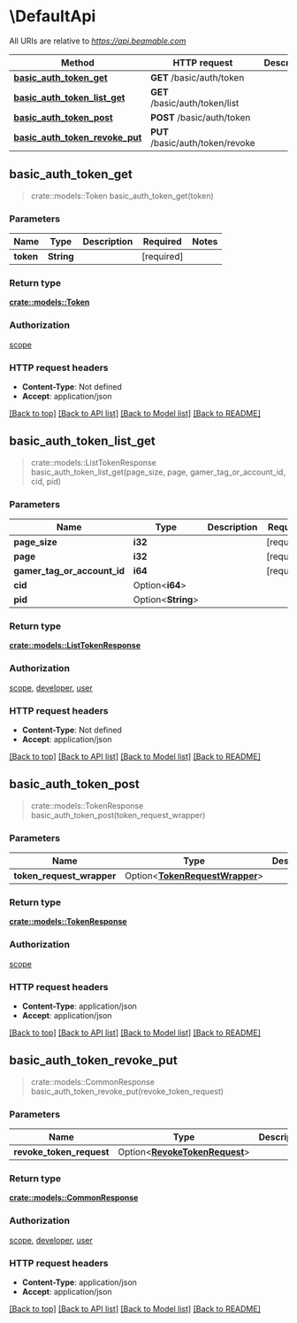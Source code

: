 # \DefaultApi

All URIs are relative to *https://api.beamable.com*

Method | HTTP request | Description
------------- | ------------- | -------------
[**basic_auth_token_get**](DefaultApi.md#basic_auth_token_get) | **GET** /basic/auth/token | 
[**basic_auth_token_list_get**](DefaultApi.md#basic_auth_token_list_get) | **GET** /basic/auth/token/list | 
[**basic_auth_token_post**](DefaultApi.md#basic_auth_token_post) | **POST** /basic/auth/token | 
[**basic_auth_token_revoke_put**](DefaultApi.md#basic_auth_token_revoke_put) | **PUT** /basic/auth/token/revoke | 



## basic_auth_token_get

> crate::models::Token basic_auth_token_get(token)


### Parameters


Name | Type | Description  | Required | Notes
------------- | ------------- | ------------- | ------------- | -------------
**token** | **String** |  | [required] |

### Return type

[**crate::models::Token**](Token.md)

### Authorization

[scope](../README.md#scope)

### HTTP request headers

- **Content-Type**: Not defined
- **Accept**: application/json

[[Back to top]](#) [[Back to API list]](../README.md#documentation-for-api-endpoints) [[Back to Model list]](../README.md#documentation-for-models) [[Back to README]](../README.md)


## basic_auth_token_list_get

> crate::models::ListTokenResponse basic_auth_token_list_get(page_size, page, gamer_tag_or_account_id, cid, pid)


### Parameters


Name | Type | Description  | Required | Notes
------------- | ------------- | ------------- | ------------- | -------------
**page_size** | **i32** |  | [required] |
**page** | **i32** |  | [required] |
**gamer_tag_or_account_id** | **i64** |  | [required] |
**cid** | Option<**i64**> |  |  |
**pid** | Option<**String**> |  |  |

### Return type

[**crate::models::ListTokenResponse**](ListTokenResponse.md)

### Authorization

[scope](../README.md#scope), [developer](../README.md#developer), [user](../README.md#user)

### HTTP request headers

- **Content-Type**: Not defined
- **Accept**: application/json

[[Back to top]](#) [[Back to API list]](../README.md#documentation-for-api-endpoints) [[Back to Model list]](../README.md#documentation-for-models) [[Back to README]](../README.md)


## basic_auth_token_post

> crate::models::TokenResponse basic_auth_token_post(token_request_wrapper)


### Parameters


Name | Type | Description  | Required | Notes
------------- | ------------- | ------------- | ------------- | -------------
**token_request_wrapper** | Option<[**TokenRequestWrapper**](TokenRequestWrapper.md)> |  |  |

### Return type

[**crate::models::TokenResponse**](TokenResponse.md)

### Authorization

[scope](../README.md#scope)

### HTTP request headers

- **Content-Type**: application/json
- **Accept**: application/json

[[Back to top]](#) [[Back to API list]](../README.md#documentation-for-api-endpoints) [[Back to Model list]](../README.md#documentation-for-models) [[Back to README]](../README.md)


## basic_auth_token_revoke_put

> crate::models::CommonResponse basic_auth_token_revoke_put(revoke_token_request)


### Parameters


Name | Type | Description  | Required | Notes
------------- | ------------- | ------------- | ------------- | -------------
**revoke_token_request** | Option<[**RevokeTokenRequest**](RevokeTokenRequest.md)> |  |  |

### Return type

[**crate::models::CommonResponse**](CommonResponse.md)

### Authorization

[scope](../README.md#scope), [developer](../README.md#developer), [user](../README.md#user)

### HTTP request headers

- **Content-Type**: application/json
- **Accept**: application/json

[[Back to top]](#) [[Back to API list]](../README.md#documentation-for-api-endpoints) [[Back to Model list]](../README.md#documentation-for-models) [[Back to README]](../README.md)

